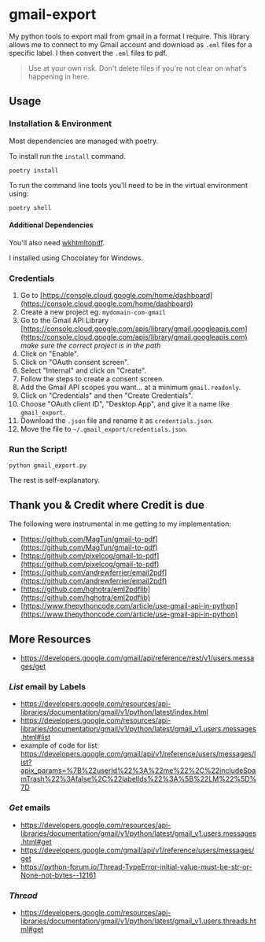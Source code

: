 # gmail-export

My python tools to export mail from gmail in a format I require.
This library allows me to connect to my Gmail account and download as `.eml` files for a specific label. I then convert the `.eml` files to pdf.

> Use at your own risk. Don't delete files if you're not clear on what's happening in here.


## Usage

### Installation & Environment

Most dependencies are managed with poetry. 

To install run the `install` command.

```
poetry install
```

To run the command line tools you'll need to be in the virtual environment using:

```
poetry shell
```

#### Additional Dependencies

You'll also need [wkhtmltopdf](http://wkhtmltopdf.org/).

I installed using Chocolatey for Windows.


### Credentials

1. Go to [https://console.cloud.google.com/home/dashboard](https://console.cloud.google.com/home/dashboard)
2. Create a new project eg. `mydomain-com-gmail`
3. Go to the Gmail API Library [https://console.cloud.google.com/apis/library/gmail.googleapis.com](https://console.cloud.google.com/apis/library/gmail.googleapis.com)
   *make sure the correct project is in the path*
4. Click on "Enable".
5. Click on "OAuth consent screen".
6. Select "Internal" and click on "Create".
7. Follow the steps to create a consent screen.
8. Add the Gmail API scopes you want... at a minimum `gmail.readonly`.
9. Click on "Credentials" and then "Create Credentials".
10. Choose "OAuth client ID", "Desktop App", and give it a name like `gmail_export`.
11. Download the `.json` file and rename it as `credentials.json`.
12. Move the file to `~/.gmail_export/credentials.json`.

### Run the Script!

```
python gmail_export.py
```

The rest is self-explanatory.


## Thank you & Credit where Credit is due

The following were instrumental in me getting to my implementation:

* [https://github.com/MagTun/gmail-to-pdf](https://github.com/MagTun/gmail-to-pdf)
* [https://github.com/pixelcog/gmail-to-pdf](https://github.com/pixelcog/gmail-to-pdf)
* [https://github.com/andrewferrier/email2pdf](https://github.com/andrewferrier/email2pdf)
* [https://github.com/hghotra/eml2pdflib](https://github.com/hghotra/eml2pdflib)
* [https://www.thepythoncode.com/article/use-gmail-api-in-python](https://www.thepythoncode.com/article/use-gmail-api-in-python)



## More Resources

* https://developers.google.com/gmail/api/reference/rest/v1/users.messages/get

### *List* email by Labels
* https://developers.google.com/resources/api-libraries/documentation/gmail/v1/python/latest/index.html 
* https://developers.google.com/resources/api-libraries/documentation/gmail/v1/python/latest/gmail_v1.users.messages.html#list
* example of code for list: https://developers.google.com/gmail/api/v1/reference/users/messages/list?apix_params=%7B%22userId%22%3A%22me%22%2C%22includeSpamTrash%22%3Afalse%2C%22labelIds%22%3A%5B%22LM%22%5D%7D

### *Get* emails

* https://developers.google.com/resources/api-libraries/documentation/gmail/v1/python/latest/gmail_v1.users.messages.html#get
* https://developers.google.com/gmail/api/v1/reference/users/messages/get 
* https://python-forum.io/Thread-TypeError-initial-value-must-be-str-or-None-not-bytes--12161

### *Thread*

* https://developers.google.com/resources/api-libraries/documentation/gmail/v1/python/latest/gmail_v1.users.threads.html#get
